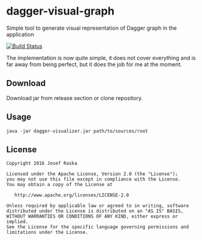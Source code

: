 # dagger-visual-graph
Simple tool to generate visual representation of Dagger graph in the application

[![Build Status](https://travis-ci.org/jraska/dagger-visual-graph.svg?branch=master)](https://travis-ci.org/jraska/dagger-visual-graph)

The implementation is now quite simple, it does not cover everything and is far away from being perfect, 
but it does the job for me at the moment.

## Download
Download jar from release section or clone repository.

## Usage
```
java -jar dagger-visualizer.jar path/to/sources/root
```

## License

    Copyright 2016 Josef Raska

    Licensed under the Apache License, Version 2.0 (the "License");
    you may not use this file except in compliance with the License.
    You may obtain a copy of the License at

       http://www.apache.org/licenses/LICENSE-2.0

    Unless required by applicable law or agreed to in writing, software
    distributed under the License is distributed on an "AS IS" BASIS,
    WITHOUT WARRANTIES OR CONDITIONS OF ANY KIND, either express or implied.
    See the License for the specific language governing permissions and
    limitations under the License.
